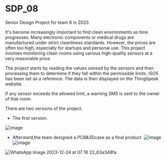 # SDP_08
Senior Design Project for team 8 in 2023.

It's become increasingly important to find clean environments as time progresses. Many electronic components or medical drugs are manufactured under strict cleanliness standards. However, the prices are often too high, especially for startups and personal use. This project involves monitoring clean rooms using various high-quality sensors at a very reasonable price.

The project starts by reading the values sensed by the sensors and then processing them to determine if they fall within the permissible limits. ISO5 has been set as a reference. The data is then displayed on the ThingSpeak website.

If any sensor exceeds the allowed limit, a warning SMS is sent to the owner of that room.

There are two versions of the project. 
- The first version:

![image](https://github.com/alkaff79/SDP_08/assets/130121869/75e6ab53-46fc-40a9-8530-a939809aab1b)






























- Afterward,the team designed a PCB&3Dcase as a final product:
![image](https://github.com/alkaff79/SDP_08/assets/130121869/fc768d0a-48a8-4894-bbcb-6b02f95991f4)
![image](https://github.com/alkaff79/SDP_08/assets/130121869/683bc09b-66e4-453f-8caf-f7a7832177a2)

![WhatsApp Image 2023-12-24 at 07 16 22_63a348fa](https://github.com/alkaff79/SDP_08/assets/130121869/1c8cc9f4-23ca-45c1-a284-850d12460611)


